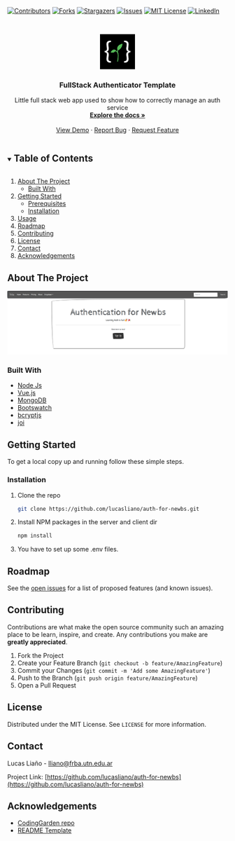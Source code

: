 [![Contributors][contributors-shield]][contributors-url]
[![Forks][forks-shield]][forks-url]
[![Stargazers][stars-shield]][stars-url]
[![Issues][issues-shield]][issues-url]
[![MIT License][license-shield]][license-url]
[![LinkedIn][linkedin-shield]][linkedin-url]



<!-- PROJECT LOGO -->
<br />
<p align="center">
  <a href="https://github.com/lucasliano/auth-for-newbs">
    <img src="images/logo.png" alt="Logo" width="80" height="80">
  </a>

  <h3 align="center">FullStack Authenticator Template</h3>

  <p align="center">
    Little full stack web app used to show how to correctly manage an auth service
    <br />
    <a href="https://github.com/lucasliano/auth-for-newbs"><strong>Explore the docs »</strong></a>
    <br />
    <br />
    <a href="https://github.com/lucasliano/auth-for-newbs">View Demo</a>
    ·
    <a href="https://github.com/lucasliano/auth-for-newbs/issues">Report Bug</a>
    ·
    <a href="https://github.com/lucasliano/auth-for-newbs/issues">Request Feature</a>
  </p>
</p>



<!-- TABLE OF CONTENTS -->
<details open="open">
  <summary><h2 style="display: inline-block">Table of Contents</h2></summary>
  <ol>
    <li>
      <a href="#about-the-project">About The Project</a>
      <ul>
        <li><a href="#built-with">Built With</a></li>
      </ul>
    </li>
    <li>
      <a href="#getting-started">Getting Started</a>
      <ul>
        <li><a href="#prerequisites">Prerequisites</a></li>
        <li><a href="#installation">Installation</a></li>
      </ul>
    </li>
    <li><a href="#usage">Usage</a></li>
    <li><a href="#roadmap">Roadmap</a></li>
    <li><a href="#contributing">Contributing</a></li>
    <li><a href="#license">License</a></li>
    <li><a href="#contact">Contact</a></li>
    <li><a href="#acknowledgements">Acknowledgements</a></li>
  </ol>
</details>



<!-- ABOUT THE PROJECT -->
## About The Project

[![Product Name Screen Shot][product-screenshot]](https://github.com/lucasliano/auth-for-newbs)



### Built With

* [Node Js](https://nodejs.org/es/)
* [Vue.js](https://vuejs.org/)
* [MongoDB](https://www.mongodb.com/es)
* [Bootswatch](https://bootswatch.com/)
* [bcryptjs](https://www.npmjs.com/package/bcryptjs)
* [joi](https://www.npmjs.com/package/joi)



<!-- GETTING STARTED -->
## Getting Started

To get a local copy up and running follow these simple steps.


### Installation

1. Clone the repo
   ```sh
   git clone https://github.com/lucasliano/auth-for-newbs.git
   ```
2. Install NPM packages in the server and client dir
   ```sh
   npm install
   ```
3. You have to set up some .env files.


<!-- ROADMAP -->
## Roadmap

See the [open issues](https://github.com/lucasliano/auth-for-newbs/issues) for a list of proposed features (and known issues).



<!-- CONTRIBUTING -->
## Contributing

Contributions are what make the open source community such an amazing place to be learn, inspire, and create. Any contributions you make are **greatly appreciated**.

1. Fork the Project
2. Create your Feature Branch (`git checkout -b feature/AmazingFeature`)
3. Commit your Changes (`git commit -m 'Add some AmazingFeature'`)
4. Push to the Branch (`git push origin feature/AmazingFeature`)
5. Open a Pull Request



<!-- LICENSE -->
## License

Distributed under the MIT License. See `LICENSE` for more information.



<!-- CONTACT -->
## Contact

Lucas Liaño - lliano@frba.utn.edu.ar

Project Link: [https://github.com/lucasliano/auth-for-newbs](https://github.com/lucasliano/auth-for-newbs)



<!-- ACKNOWLEDGEMENTS -->
## Acknowledgements

* [CodingGarden repo](https://github.com/CodingGarden/auth-for-newbs)
* [README Template](https://github.com/othneildrew/Best-README-Template)





<!-- MARKDOWN LINKS & IMAGES -->
<!-- https://www.markdownguide.org/basic-syntax/#reference-style-links -->
[contributors-shield]: https://img.shields.io/github/contributors/lucasliano/repo.svg?style=for-the-badge
[contributors-url]: https://github.com/CodingGarden/auth-for-newbs/graphs/contributors
[forks-shield]: https://img.shields.io/github/forks/lucasliano/repo.svg?style=for-the-badge
[forks-url]: https://github.com/CodingGarden/auth-for-newbs/network/members
[stars-shield]: https://img.shields.io/github/stars/lucasliano/repo.svg?style=for-the-badge
[stars-url]: https://github.com/CodingGarden/auth-for-newbs/stargazers
[issues-shield]: https://img.shields.io/github/issues/lucasliano/repo.svg?style=for-the-badge
[issues-url]: https://github.com/CodingGarden/auth-for-newbs/issues
[license-shield]: https://img.shields.io/github/license/lucasliano/repo.svg?style=for-the-badge
[license-url]: https://github.com/CodingGarden/auth-for-newbs/blob/master/LICENSE.txt
[linkedin-shield]: https://img.shields.io/badge/-LinkedIn-black.svg?style=for-the-badge&logo=linkedin&colorB=555
[linkedin-url]: https://linkedin.com/in/lucas-liaño-086b1514a
[product-screenshot]: images/screenshot.png
